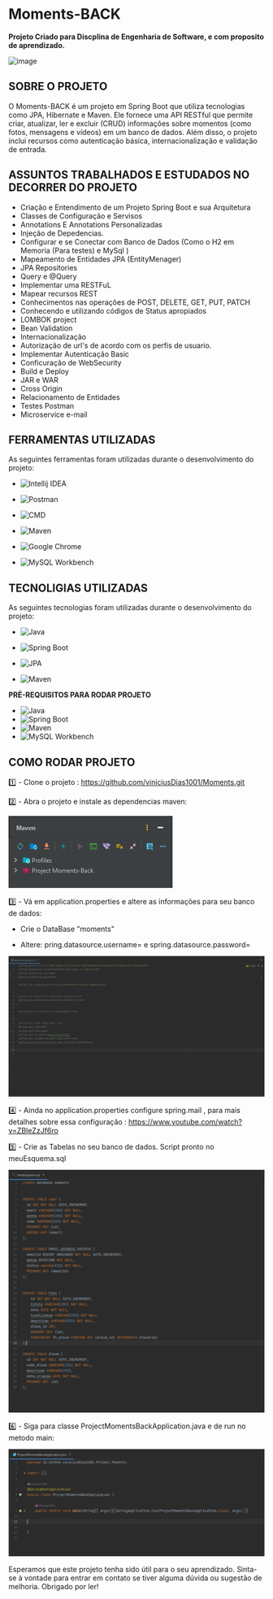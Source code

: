 # Moments-BACK

**Projeto Criado para Discplina de Engenharia de Software, e com proposito de aprendizado.**


![image](https://user-images.githubusercontent.com/105192228/234443198-73f9e496-1e1d-480e-8e26-9bfb82156c9b.png)

## **SOBRE O PROJETO**

O Moments-BACK é um projeto em Spring Boot que utiliza tecnologias como JPA, Hibernate e Maven. Ele fornece uma API RESTful que permite criar, atualizar, ler e excluir (CRUD) informações sobre momentos (como fotos, mensagens e vídeos) em um banco de dados. Além disso, o projeto inclui recursos como autenticação básica, internacionalização e validação de entrada.

## **ASSUNTOS TRABALHADOS E ESTUDADOS NO DECORRER DO PROJETO**

- Criação e Entendimento de um Projeto Spring Boot e sua Arquitetura
- Classes de Configuração e Servisos
- Annotations E Annotations Personalizadas
- Injeção de Depedencias.
- Configurar e se Conectar com Banco de Dados (Como o H2 em Memoria (Para testes) e MySql )
- Mapeamento de Entidades JPA (EntityMenager)
- JPA Repositories
- Query e @Query
- Implementar uma RESTFuL
- Mapear recursos REST
- Conhecimentos nas operações de POST, DELETE, GET, PUT, PATCH
- Conhecendo e utilizando códigos de Status apropiados
- LOMBOK project
- Bean Validation
- Internacionalização
- Autorização de url's de acordo com os perfis de usuario.
- Implementar Autenticação Basic
- Conficuração de WebSecurity
- Build e Deploy
- JAR e WAR
- Cross Origin
- Relacionamento de Entidades
- Testes Postman
- Microservice e-mail

## **FERRAMENTAS UTILIZADAS**

 As seguintes ferramentas foram utilizadas durante o desenvolvimento do projeto:
- ![Intellij IDEA](https://img.shields.io/badge/IntelliJ%20Idea-2023-blueviolet.svg?style=for-the-badge&logo=intellij-idea
  )
- ![Postman](https://img.shields.io/badge/-Postman-FF6C37?logo=postman&logoColor=white&style=for-the-badge)

- ![CMD](https://img.shields.io/badge/-CMD-000000?style=for-the-badge&logo=Windows%20Terminal&logoColor=FFFFFF)

- ![Maven](https://img.shields.io/badge/Maven-3.8.3-blue?logo=apache-maven)
- ![Google Chrome](https://img.shields.io/badge/-Google%20Chrome-4285F4?style=for-the-badge&logo=Google%20Chrome&logoColor=FFFFFF)

- ![MySQL Workbench](https://img.shields.io/badge/-MySQL%20Workbench-4479A1?style=for-the-badge&logo=mysql&logoColor=white)



## **TECNOLIGIAS UTILIZADAS**

As seguintes tecnologias foram utilizadas durante o desenvolvimento do projeto:


- ![Java](https://img.shields.io/badge/Java-17-blue?logo=java)

-  ![Spring Boot](https://img.shields.io/badge/Spring%20Boot-3.0.6-brightgreen?logo=spring)
- ![JPA](https://img.shields.io/badge/JPA-Enabled-orange)

-  ![Maven](https://img.shields.io/badge/Maven-3.8.3-blue?logo=apache-maven)



**PRÉ-REQUISITOS PARA RODAR PROJETO**
- ![Java](https://img.shields.io/badge/Java-17-blue?logo=java)
- ![Spring Boot](https://img.shields.io/badge/Spring%20Boot-3.0.6-brightgreen?logo=spring)
- ![Maven](https://img.shields.io/badge/Maven-3.8.3-blue?logo=apache-maven)
- ![MySQL Workbench](https://img.shields.io/badge/MySQL%20Workbench-8.0%20CE-blue)


## **COMO RODAR PROJETO**


<h7 align="center">1️⃣</h7> - Clone o projeto : https://github.com/viniciusDias1001/Moments.git

<h7 align="center">2️⃣</h7> - Abra o projeto e instale as dependencias maven:

![img.png](img.png)


<h7 align="center">3️⃣ </h7> - Vá em application.properties e altere as informações para seu banco de dados:

- Crie o DataBase "moments"

- Altere:  pring.datasource.username= e spring.datasource.password= 

![img_1.png](img_1.png)


<h7 align="center">4️⃣ </h7> - Ainda no  application.properties configure spring.mail , para mais detalhes sobre essa configuração : https://www.youtube.com/watch?v=ZBleZzJf6ro

<h7 align="center">5️⃣</h7> - Crie as Tabelas no seu banco de dados. Script pronto no meuEsquema.sql

![img_3.png](img_3.png)

<h7 align="center">6️⃣ </h7> - Siga para classe ProjectMomentsBackApplication.java e de run no metodo main:

![img_2.png](img_2.png)

Esperamos que este projeto tenha sido útil para o seu aprendizado. Sinta-se à vontade para entrar em contato se tiver alguma dúvida ou sugestão de melhoria. Obrigado por ler!






